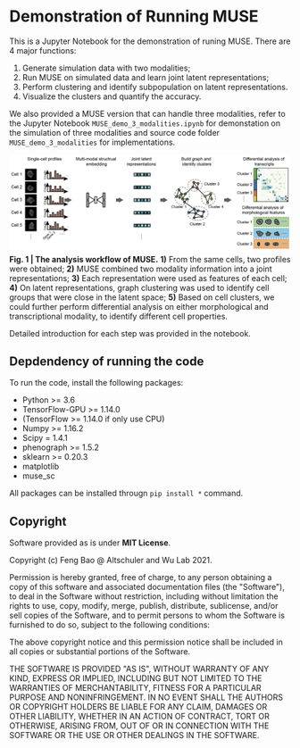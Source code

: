 # Demonstration of Running MUSE

This is a Jupyter Notebook for the demonstration of runing MUSE. There are 4 major functions:

1. Generate simulation data with two modalities;
2. Run MUSE on simulated data and learn joint latent representations;
3. Perform clustering and identify subpopulation on latent representations.
4. Visualize the clusters and quantify the accuracy.

We also provided a MUSE version that can handle three modalities, refer to the Jupyter Notebook `MUSE_demo_3_modalities.ipynb` for demonstation on the simulation of three modalities and source code folder `MUSE_demo_3_modalities` for implementations.

![avatar](./workflow.png)
**Fig. 1 | The analysis workflow of MUSE.** **1)** From the same cells, two profiles were obtained; **2)** MUSE combined two modality information into a joint representations; **3)** Each representation were used as features of each cell; **4)** On latent representations, graph clustering was used to identify cell groups that were close in the latent space; **5)** Based on cell clusters, we could further perform differential analysis on either morphological and transcriptional modality, to identify different cell properties.

Detailed introduction for each step was provided in the notebook.

## Depdendency of running the code

To run the code, install the following packages:

- Python >= 3.6
- TensorFlow-GPU >= 1.14.0
- (TensorFlow >= 1.14.0 if only use CPU) 
- Numpy >= 1.16.2
- Scipy = 1.4.1
- phenograph >= 1.5.2
- sklearn >= 0.20.3
- matplotlib
- muse_sc

All packages can be installed througn `pip install *` command.




## Copyright
Software provided as is under **MIT License**.

Copyright (c) Feng Bao @ Altschuler and Wu Lab 2021.

Permission is hereby granted, free of charge, to any person obtaining a copy of this software and associated documentation files (the "Software"), to deal in the Software without restriction, including without limitation the rights to use, copy, modify, merge, publish, distribute, sublicense, and/or sell copies of the Software, and to permit persons to whom the Software is furnished to do so, subject to the following conditions:

The above copyright notice and this permission notice shall be included in all copies or substantial portions of the Software.

THE SOFTWARE IS PROVIDED "AS IS", WITHOUT WARRANTY OF ANY KIND, EXPRESS OR IMPLIED, INCLUDING BUT NOT LIMITED TO THE WARRANTIES OF MERCHANTABILITY, FITNESS FOR A PARTICULAR PURPOSE AND NONINFRINGEMENT. IN NO EVENT SHALL THE AUTHORS OR COPYRIGHT HOLDERS BE LIABLE FOR ANY CLAIM, DAMAGES OR OTHER LIABILITY, WHETHER IN AN ACTION OF CONTRACT, TORT OR OTHERWISE, ARISING FROM, OUT OF OR IN CONNECTION WITH THE SOFTWARE OR THE USE OR OTHER DEALINGS IN THE SOFTWARE.


